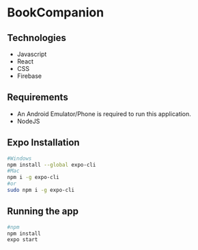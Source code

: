 # BookCompanion

## Technologies

- Javascript
- React
- CSS
- Firebase 

## Requirements

- An Android Emulator/Phone is required to run this application.
- NodeJS


## Expo Installation

```bash
#Windows
npm install --global expo-cli
#Mac
npm i -g expo-cli
#or
sudo npm i -g expo-cli
```

## Running the app

```bash
#npm
npm install 
expo start
```
